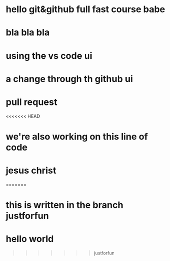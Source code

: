 # hello git&github full fast course babe

# bla bla bla 
# using the vs code ui
# a change through th github ui 
# pull request
<<<<<<< HEAD
# we're also working on this line of code

# jesus christ
=======
# this is written in the branch justforfun

# hello world
>>>>>>> justforfun
